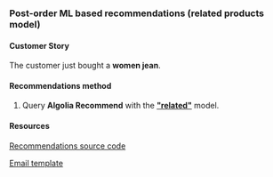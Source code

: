 ### Post-order ML based recommendations (related products model)

#### Customer Story 

The customer just bought a **women jean**.

#### Recommendations method

1. Query **Algolia Recommend** with the **["related"](https://www.algolia.com/doc/guides/algolia-ai/recommend/#related-products)** model.

#### Resources

<a href="https://github.com/algolia-samples/email-recommendations/tree/master/server/node/emails/2/email.js" target="_blank">Recommendations source code</a>

<a href="https://github.com/algolia-samples/email-recommendations/tree/master/server/node/templates/post_order.html" target="_blank">Email template</a>